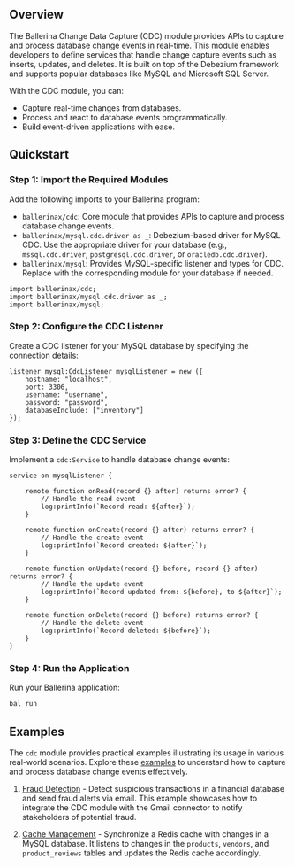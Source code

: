 ## Overview

The Ballerina Change Data Capture (CDC) module provides APIs to capture and process database change events in real-time. This module enables developers to define services that handle change capture events such as inserts, updates, and deletes. It is built on top of the Debezium framework and supports popular databases like MySQL and Microsoft SQL Server.

With the CDC module, you can:
- Capture real-time changes from databases.
- Process and react to database events programmatically.
- Build event-driven applications with ease.

## Quickstart

### Step 1: Import the Required Modules

Add the following imports to your Ballerina program:

- `ballerinax/cdc`: Core module that provides APIs to capture and process database change events.
- `ballerinax/mysql.cdc.driver as _`: Debezium-based driver for MySQL CDC. Use the appropriate driver for your database (e.g., `mssql.cdc.driver`, `postgresql.cdc.driver`, or `oracledb.cdc.driver`).
- `ballerinax/mysql`: Provides MySQL-specific listener and types for CDC. Replace with the corresponding module for your database if needed.

```ballerina
import ballerinax/cdc;
import ballerinax/mysql.cdc.driver as _;
import ballerinax/mysql;
```

### Step 2: Configure the CDC Listener

Create a CDC listener for your MySQL database by specifying the connection details:

```ballerina
listener mysql:CdcListener mysqlListener = new ({
    hostname: "localhost",
    port: 3306,
    username: "username",
    password: "password",
    databaseInclude: ["inventory"]
});
```

### Step 3: Define the CDC Service

Implement a `cdc:Service` to handle database change events:

```ballerina
service on mysqlListener {

    remote function onRead(record {} after) returns error? {
        // Handle the read event
        log:printInfo(`Record read: ${after}`);
    }

    remote function onCreate(record {} after) returns error? {
        // Handle the create event
        log:printInfo(`Record created: ${after}`);
    }

    remote function onUpdate(record {} before, record {} after) returns error? {
        // Handle the update event
        log:printInfo(`Record updated from: ${before}, to ${after}`);
    }

    remote function onDelete(record {} before) returns error? {
        // Handle the delete event
        log:printInfo(`Record deleted: ${before}`);
    }
}
```

### Step 4: Run the Application

Run your Ballerina application:

```bash
bal run
```

## Examples

The `cdc` module provides practical examples illustrating its usage in various real-world scenarios. Explore these [examples](https://github.com/ballerina-platform/module-ballerinax-cdc/tree/main/examples) to understand how to capture and process database change events effectively.

1. [Fraud Detection](https://github.com/ballerina-platform/module-ballerinax-cdc/tree/main/examples/fraud-detection) - Detect suspicious transactions in a financial database and send fraud alerts via email. This example showcases how to integrate the CDC module with the Gmail connector to notify stakeholders of potential fraud.

2. [Cache Management](https://github.com/ballerina-platform/module-ballerinax-cdc/tree/main/examples/cache-management) - Synchronize a Redis cache with changes in a MySQL database. It listens to changes in the `products`, `vendors`, and `product_reviews` tables and updates the Redis cache accordingly.
